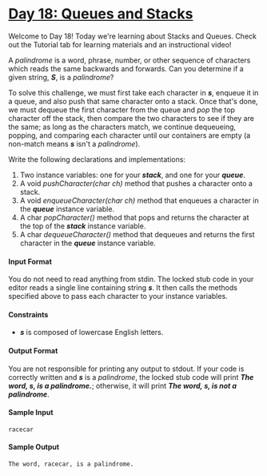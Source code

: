 # [Day 18: Queues and Stacks](https://www.hackerrank.com/challenges/30-queues-stacks)

Welcome to Day 18! Today we're learning about Stacks and Queues. Check out the Tutorial tab for learning materials and an instructional video!

A *palindrome* is a word, phrase, number, or other sequence of characters which reads the same backwards and forwards. Can you determine if a given string, __*S*__, is a *palindrome*?

To solve this challenge, we must first take each character in __*s*__, enqueue it in a queue, and also push that same character onto a stack. Once that's done, we must dequeue the first character from the queue and *pop* the top character off the stack, then compare the two characters to see if they are the same; as long as the characters match, we continue dequeueing, popping, and comparing each character until our containers are empty (a non-match means __*s*__ isn't a *palindrome*).

Write the following declarations and implementations:
1. Two instance variables: one for your __*stack*__, and one for your __*queue*__.
2. A void *pushCharacter(char ch)* method that pushes a character onto a stack.
3. A void *enqueueCharacter(char ch)* method that enqueues a character in the __*queue*__ instance variable.
4. A char *popCharacter()* method that pops and returns the character at the top of the __*stack*__ instance variable.
5. A char *dequeueCharacter()* method that dequeues and returns the first character in the __*queue*__ instance variable.

#### Input Format
You do not need to read anything from stdin. The locked stub code in your editor reads a single line containing string __*s*__. It then calls the methods specified above to pass each character to your instance variables.

#### Constraints
* __*s*__ is composed of lowercase English letters.

#### Output Format
You are not responsible for printing any output to stdout.
If your code is correctly written and __*s*__ is a *palindrome*, the locked stub code will print __*The word, s, is a palindrome.*__; otherwise, it will print __*The word, s, is not a palindrome*__.

#### Sample Input
```
racecar
```

#### Sample Output
```
The word, racecar, is a palindrome.
```
